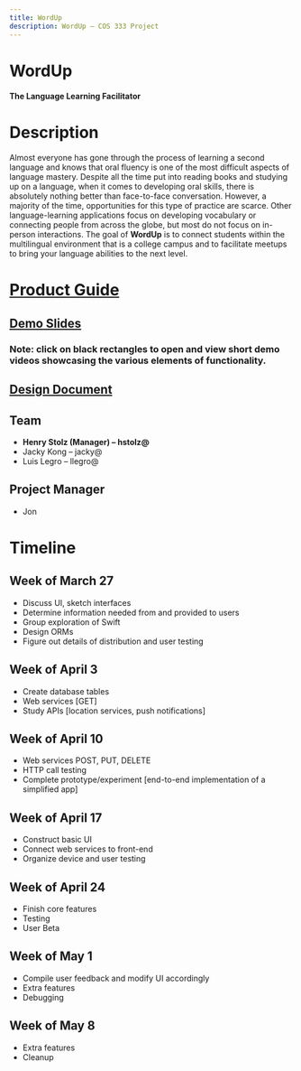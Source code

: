 ```yaml
---
title: WordUp
description: WordUp – COS 333 Project
---
```


# WordUp
#### The Language Learning Facilitator

# Description
Almost everyone has gone through the process of learning a second language and knows that oral fluency is one of the most difficult aspects of language mastery. Despite all the time put into reading books and studying up on a language, when it comes to developing oral skills, there is absolutely nothing better than face-to-face conversation. However, a majority of the time, opportunities for this type of practice are scarce. Other language-learning applications focus on developing vocabulary or connecting people from across the globe, but most do not focus on in-person interactions. The goal of  **WordUp** is to connect students within the multilingual environment that is a college campus and to facilitate meetups to bring your language abilities to the next level.

# [Product Guide](productguide.pdf)

## [Demo Slides](demo.pdf)
### Note: click on black rectangles to open and view short demo videos showcasing the various elements of functionality.

## [Design Document](design_doc.pdf)


## Team
- **Henry Stolz (Manager) – hstolz@**
- Jacky Kong – jacky@
- Luis Legro – llegro@

## Project Manager
- Jon


# Timeline

## Week of March 27
- Discuss UI, sketch interfaces
- Determine information needed from and provided to users
- Group exploration of Swift
- Design ORMs
- Figure out details of distribution and user testing

## Week of April 3
- Create database tables
- Web services [GET]
- Study APIs [location services, push notifications]

## Week of April 10
- Web services POST, PUT, DELETE
- HTTP call testing
- Complete prototype/experiment [end-to-end implementation of a simplified app]

## Week of April 17
- Construct basic UI
- Connect web services to front-end 
- Organize device and user testing

## Week of April 24
- Finish core features 
- Testing
- User Beta

## Week of May 1
- Compile user feedback and modify UI accordingly 
- Extra features
- Debugging

## Week of May 8
- Extra features
- Cleanup

